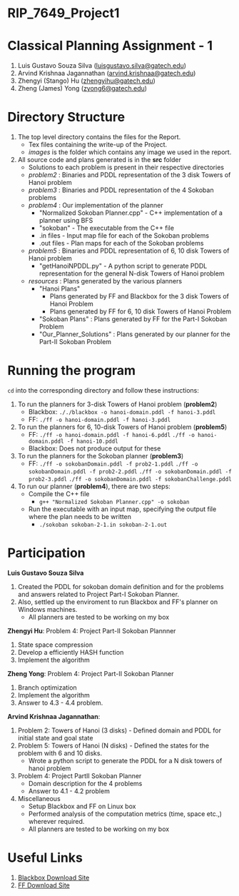 RIP_7649_Project1
=================

Classical Planning Assignment - 1
==================================

1. Luis Gustavo Souza Silva (luisgustavo.silva@gatech.edu)
2. Arvind Krishnaa Jagannathan (arvind.krishnaa@gatech.edu)
3. Zhengyi (Stango) Hu	(zhengyihu@gatech.edu)
4. Zheng (James) Yong (zyong6@gatech.edu)

Directory Structure
===================
1. The top level directory contains the files for the Report.
	* Tex files containing the write-up of the Project.
	* _images_ is the folder which contains any image we used in the report.
2. All source code and plans generated is in the __src__ folder
	* Solutions to each problem is present in their respective directories
	* _problem2_ : Binaries and PDDL representation of the 3 disk Towers of Hanoi problem
	* _problem3_ : Binaries and PDDL representation of the 4 Sokoban problems
	* _problem4_ : Our implementation of the planner
		* "Normalized Sokoban Planner.cpp" - C++ implementation of a planner using BFS
		* "sokoban" - The executable from the C++ file
		* .in files - Input map file for each of the Sokoban problems
		* .out files - Plan maps for each of the Sokoban problems
	* _problem5_ : Binaries and PDDL representation of 6, 10 disk Towers of Hanoi problem
		* "getHanoiNPDDL.py" - A python script to generate PDDL representation for the general N-disk Towers of Hanoi problem
	* _resources_ : Plans generated by the various planners
		* "Hanoi Plans"
			* Plans generated by FF and Blackbox for the 3 disk Towers of Hanoi Problem
			* Plans generated by FF for 6, 10 disk Towers of Hanoi Problem
		* "Sokoban Plans" : Plans generated by FF for the Part-I Sokoban Problem
		* "Our_Planner_Solutions" : Plans generated by our planner for the Part-II Sokoban Problem

Running the program
====================
```cd``` into the corresponding directory and follow these instructions:

1. To run the planners for 3-disk Towers of Hanoi problem (__problem2__)
	* Blackbox: ```././blackbox -o hanoi-domain.pddl -f hanoi-3.pddl```
	* FF: ```./ff -o hanoi-domain.pddl -f hanoi-3.pddl```
2. To run the planners for 6, 10-disk Towers of Hanoi problem (__problem5__)
	* FF: 
		```./ff -o hanoi-domain.pddl -f hanoi-6.pddl```
		```./ff -o hanoi-domain.pddl -f hanoi-10.pddl```
	* Blackbox: Does not produce output for these
3. To run the planners for the Sokoban planner (__problem3__)
	* FF:
		```./ff -o sokobanDomain.pddl -f prob2-1.pddl```
		```./ff -o sokobanDomain.pddl -f prob2-2.pddl```
		```./ff -o sokobanDomain.pddl -f prob2-3.pddl```
		```./ff -o sokobanDomain.pddl -f sokobanChallenge.pddl```
4. To run our planner (__problem4__), there are two steps:
	* Compile the C++ file 
		* ```g++ "Normalized Sokoban Planner.cpp" -o sokoban```
	* Run the executable with an input map, specifying the output file where the plan needs to be written
		* ```./sokoban sokoban-2-1.in sokoban-2-1.out```


Participation
=============

**Luis Gustavo Souza Silva**

1. Created the PDDL for sokoban domain definition and for the problems and answers related to Project Part-I Sokoban Planner. 
2. Also, settled up the enviroment to run Blackbox and FF's planner on Windows machines.
	* All planners are tested to be working on my box

**Zhengyi Hu**:
Problem 4: Project Part-II Sokoban Plannner

1. State space compression
2. Develop a efficiently HASH function
3. Implement the algorithm

**Zheng Yong**:
Problem 4: Project Part-II Sokoban Planner

1. Branch optimization
2. Implement the algorithm
3. Answer to 4.3 - 4.4 problem.

**Arvind Krishnaa Jagannathan**:

1. Problem 2: Towers of Hanoi (3 disks) - Defined domain and PDDL for initial state and goal state
2. Problem 5: Towers of Hanoi (N disks) - Defined the states for the problem with 6 and 10 disks.
	* Wrote a python script to generate the PDDL for a N disk towers of hanoi problem
3. Problem 4: Project PartII Sokoban Planner
	* Domain description for the 4 problems
	* Answer to 4.1 - 4.2 problem
4. Miscellaneous
	* Setup Blackbox and FF on Linux box
	* Performed analysis of the computation metrics (time, space etc.,) wherever required.
	* All planners are tested to be working on my box

Useful Links
=============
1. [Blackbox Download Site](http://www.cs.rochester.edu/~kautz/satplan/blackbox/blackbox-download.html)
2. [FF Download Site](http://fai.cs.uni-saarland.de/hoffmann/ff/FF-v2.3.tgz) 
